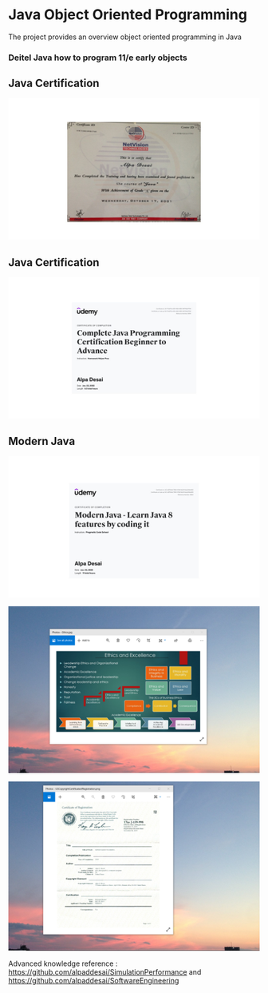 # Java Object Oriented Programming

The project provides an overview object oriented programming in Java

### Deitel Java how to program 11/e early objects

## Java Certification
![image](Java.jpg)

## Java Certification 
![image](ProgramminginJava.jpg)

## Modern Java
![image](ModernJava.jpg)

![image](EthicsandExcellence.png)

![image](USCopyrightCertificate.png)

Advanced knowledge reference : https://github.com/alpaddesai/SimulationPerformance and https://github.com/alpaddesai/SoftwareEngineering
